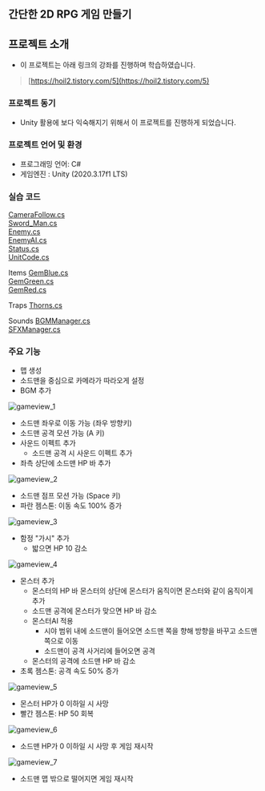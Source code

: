 ## 간단한 2D RPG 게임 만들기  

## 프로젝트 소개
 - 이 프로젝트는 아래 링크의 강좌를 진행하며 학습하였습니다.  
 > [https://hoil2.tistory.com/5](https://hoil2.tistory.com/5)    

### 프로젝트 동기
 - Unity 활용에 보다 익숙해지기 위해서 이 프로젝트를 진행하게 되었습니다.

### 프로젝트 언어 및 환경
 - 프로그래밍 언어: C#  
 - 게임엔진 : Unity (2020.3.17f1 LTS)

### 실습 코드
[CameraFollow.cs](https://github.com/kimeunh3/2d_rpg_game/blob/main/RPG_Game/Assets/Scripts/CameraFollow.cs)  
[Sword_Man.cs](https://github.com/kimeunh3/2d_rpg_game/blob/main/RPG_Game/Assets/Scripts/Sword_Man.cs)  
[Enemy.cs](https://github.com/kimeunh3/2d_rpg_game/blob/main/RPG_Game/Assets/Scripts/Enemy.cs)  
[EnemyAI.cs](https://github.com/kimeunh3/2d_rpg_game/blob/main/RPG_Game/Assets/Scripts/EnemyAI.cs)  
[Status.cs](https://github.com/kimeunh3/2d_rpg_game/blob/main/RPG_Game/Assets/Scripts/Status.cs)  
[UnitCode.cs](https://github.com/kimeunh3/2d_rpg_game/blob/main/RPG_Game/Assets/Scripts/UnitCode.cs)  

Items
[GemBlue.cs](https://github.com/kimeunh3/2d_rpg_game/blob/main/RPG_Game/Assets/Scripts/Items/GemBlue.cs)  
[GemGreen.cs](https://github.com/kimeunh3/2d_rpg_game/blob/main/RPG_Game/Assets/Scripts/Items/GemGreen.cs)  
[GemRed.cs](https://github.com/kimeunh3/2d_rpg_game/blob/main/RPG_Game/Assets/Scripts/Items/GemRed.cs)  

Traps
[Thorns.cs](https://github.com/kimeunh3/2d_rpg_game/blob/main/RPG_Game/Assets/Scripts/Traps/Thorns.cs)  

Sounds
[BGMManager.cs](https://github.com/kimeunh3/2d_rpg_game/blob/main/RPG_Game/Assets/Scripts/Sounds/BGMManager.cs)  
[SFXManager.cs](https://github.com/kimeunh3/2d_rpg_game/blob/main/RPG_Game/Assets/Scripts/Sounds/SFXManager.cs)  

### 주요 기능
* 맵 생성
* 소드맨을 중심으로 카메라가 따라오게 설정
* BGM 추가  

![gameview_1](https://user-images.githubusercontent.com/59808674/132137408-7cb3efad-4e05-4c67-9296-735d50a735f2.gif)
* 소드맨 좌우로 이동 가능 (좌우 방향키)
* 소드맨 공격 모션 가능 (A 키)
* 사운드 이펙트 추가
    * 소드맨 공격 시 사운드 이펙트 추가
* 좌측 상단에 소드맨 HP 바 추가  

![gameview_2](https://user-images.githubusercontent.com/59808674/132137441-bc57c2c4-d335-4f74-af63-bbcd5c772c80.gif)
* 소드맨 점프 모션 가능 (Space 키)
* 파란 젬스톤: 이동 속도 100% 증가  

![gameview_3](https://user-images.githubusercontent.com/59808674/132137442-4c5556ac-d790-4452-a887-c44f265e4645.gif)
* 함정 "가시" 추가
    * 밟으면 HP 10 감소  

![gameview_4](https://user-images.githubusercontent.com/59808674/132137445-abe9e392-6b18-41d0-ae39-d7f69f5cbaf4.gif)
* 몬스터 추가
    * 몬스터의 HP 바 몬스터의 상단에 몬스터가 움직이면 몬스터와 같이 움직이게 추가
    * 소드맨 공격에 몬스터가 맞으면 HP 바 감소
    * 몬스터AI 적용
        * 시야 범위 내에 소드맨이 들어오면 소드맨 쪽을 향해 방향을 바꾸고 소드맨 쪽으로 이동
        * 소드맨이 공격 사거리에 들어오면 공격
    * 몬스터의 공격에 소드맨 HP 바 감소  
* 초록 젬스톤: 공격 속도 50% 증가

![gameview_5](https://user-images.githubusercontent.com/59808674/132137448-ba8035db-4608-4067-9e4f-ac696d15473f.gif)
* 몬스터 HP가 0 이하일 시 사망
* 빨간 젬스톤: HP 50 회복  

![gameview_6](https://user-images.githubusercontent.com/59808674/132137449-b5384189-caef-4326-aa37-44709dc5cca3.gif)
* 소드맨 HP가 0 이하일 시 사망 후 게임 재시작  

![gameview_7](https://user-images.githubusercontent.com/59808674/132137467-7d06c55f-9f79-450c-bb35-87047fbdb390.gif)
* 소드맨 맵 밖으로 떨어지면 게임 재시작  

